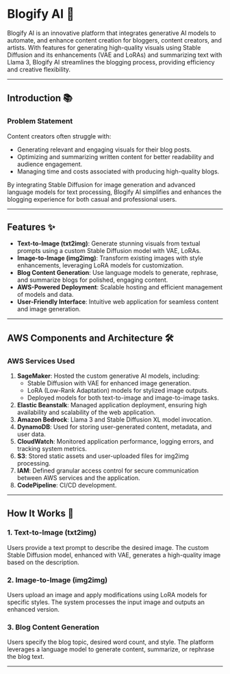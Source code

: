# Blogify AI 🌟

Blogify AI is an innovative platform that integrates generative AI models to automate,
and enhance content creation for bloggers, content creators, and artists.
With features for generating high-quality visuals
using Stable Diffusion and its enhancements (VAE and LoRAs) and summarizing text with Llama 3, 
Blogify AI streamlines the blogging process, providing efficiency and creative flexibility.

---

## Introduction 📚


### Problem Statement
Content creators often struggle with:
- Generating relevant and engaging visuals for their blog posts.
- Optimizing and summarizing written content for better readability and audience engagement.
- Managing time and costs associated with producing high-quality blogs.

By integrating Stable Diffusion for image generation and advanced language models for text processing, Blogify AI simplifies and enhances the blogging experience for both casual and professional users.

---

## Features ✨
- **Text-to-Image (txt2img)**: Generate stunning visuals from textual prompts using a custom Stable Diffusion model with VAE, LoRAs.
- **Image-to-Image (img2img)**: Transform existing images with style enhancements, leveraging LoRA models for customization.
- **Blog Content Generation**: Use language models to generate, rephrase, and summarize blogs for polished, engaging content.
- **AWS-Powered Deployment**: Scalable hosting and efficient management of models and data.
- **User-Friendly Interface**: Intuitive web application for seamless content and image generation.

---

## AWS Components and Architecture 🛠️

### AWS Services Used
1. **SageMaker**: Hosted the custom generative AI models, including:
   - Stable Diffusion with VAE for enhanced image generation.
   - LoRA (Low-Rank Adaptation) models for stylized image outputs.
   - Deployed models for both text-to-image and image-to-image tasks.
2. **Elastic Beanstalk**: Managed application deployment, ensuring high availability and scalability of the web application.
3. **Amazon Bedrock**: Llama 3 and Stable Diffusion XL model invocation.
4. **DynamoDB**: Used for storing user-generated content, metadata, and user data.
5. **CloudWatch**: Monitored application performance, logging errors, and tracking system metrics.
6. **S3**: Stored static assets and user-uploaded files for img2img processing.
7. **IAM**: Defined granular access control for secure communication between AWS services and the application.
8. **CodePipeline**: CI/CD development.

---

## How It Works 🧠

### 1. Text-to-Image (txt2img)
Users provide a text prompt to describe the desired image. The custom Stable Diffusion model, enhanced with VAE, generates a high-quality image based on the description.

### 2. Image-to-Image (img2img)
Users upload an image and apply modifications using LoRA models for specific styles. The system processes the input image and outputs an enhanced version.

### 3. Blog Content Generation
Users specify the blog topic, desired word count, and style. The platform leverages a language model to generate content, summarize, or rephrase the blog text.

---


